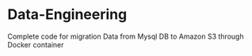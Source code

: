 # Data-Engineering
Complete code for migration Data from Mysql DB to Amazon S3 through Docker container
